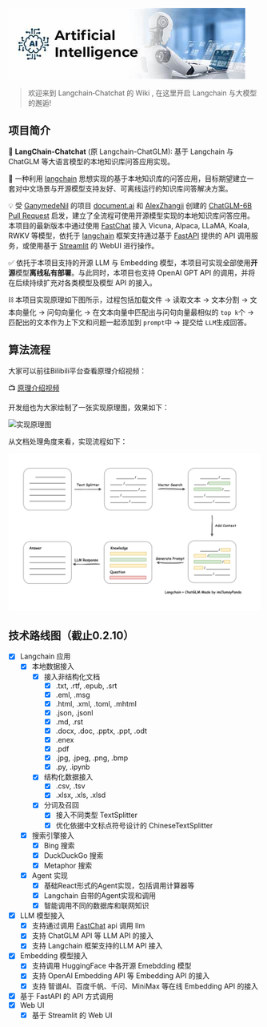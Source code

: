 
![](https://github.com/chatchat-space/Langchain-Chatchat/blob/master/img/logo-long-chatchat-trans-v2.png)

> 欢迎来到 Langchain‐Chatchat 的 Wiki , 在这里开启 Langchain 与大模型的邂逅!


## 项目简介

📃 **LangChain-Chatchat** (原 Langchain-ChatGLM):  基于 Langchain 与 ChatGLM 等大语言模型的本地知识库问答应用实现。

🤖️ 一种利用 [langchain](https://github.com/hwchase17/langchain) 思想实现的基于本地知识库的问答应用，目标期望建立一套对中文场景与开源模型支持友好、可离线运行的知识库问答解决方案。

💡 受 [GanymedeNil](https://github.com/GanymedeNil) 的项目 [document.ai](https://github.com/GanymedeNil/document.ai) 和 [AlexZhangji](https://github.com/AlexZhangji) 创建的 [ChatGLM-6B Pull Request](https://github.com/THUDM/ChatGLM-6B/pull/216) 启发，建立了全流程可使用开源模型实现的本地知识库问答应用。本项目的最新版本中通过使用 [FastChat](https://github.com/lm-sys/FastChat) 接入 Vicuna, Alpaca, LLaMA, Koala, RWKV 等模型，依托于 [langchain](https://github.com/langchain-ai/langchain) 框架支持通过基于 [FastAPI](https://github.com/tiangolo/fastapi) 提供的 API 调用服务，或使用基于 [Streamlit](https://github.com/streamlit/streamlit) 的 WebUI 进行操作。

✅ 依托于本项目支持的开源 LLM 与 Embedding 模型，本项目可实现全部使用**开源**模型**离线私有部署**。与此同时，本项目也支持 OpenAI GPT API 的调用，并将在后续持续扩充对各类模型及模型 API 的接入。

⛓️ 本项目实现原理如下图所示，过程包括加载文件 -> 读取文本 -> 文本分割 -> 文本向量化 -> 问句向量化 -> 在文本向量中匹配出与问句向量最相似的 `top k`个 -> 匹配出的文本作为上下文和问题一起添加到 `prompt`中 -> 提交给 `LLM`生成回答。


## 算法流程

大家可以前往Bilibili平台查看原理介绍视频：

📺 [原理介绍视频](https://www.bilibili.com/video/BV13M4y1e7cN/?share_source=copy_web&vd_source=e6c5aafe684f30fbe41925d61ca6d514)

开发组也为大家绘制了一张实现原理图，效果如下：

![实现原理图](https://github.com/chatchat-space/Langchain-Chatchat/blob/master/img/langchain+chatglm.png)

从文档处理角度来看，实现流程如下：

![实现原理图2](https://github.com/chatchat-space/Langchain-Chatchat/blob/master/img/langchain+chatglm2.png)


## 技术路线图（截止0.2.10）

- [X] Langchain 应用
  - [X] 本地数据接入
    - [X] 接入非结构化文档
      - [X] .txt, .rtf, .epub, .srt
      - [X] .eml, .msg
      - [X] .html, .xml, .toml, .mhtml
      - [X] .json, .jsonl
      - [X] .md, .rst
      - [X] .docx, .doc, .pptx, .ppt, .odt
      - [X] .enex
      - [X] .pdf
      - [X] .jpg, .jpeg, .png, .bmp
      - [X] .py, .ipynb
    - [X] 结构化数据接入
      - [X] .csv, .tsv
      - [X] .xlsx, .xls, .xlsd
    - [X] 分词及召回
      - [X] 接入不同类型 TextSplitter
      - [X] 优化依据中文标点符号设计的 ChineseTextSplitter
  - [X] 搜索引擎接入
    - [X] Bing 搜索
    - [X] DuckDuckGo 搜索
    - [X] Metaphor 搜索
  - [X] Agent 实现
    - [X] 基础React形式的Agent实现，包括调用计算器等
    - [X] Langchain 自带的Agent实现和调用
    - [X] 智能调用不同的数据库和联网知识
- [X] LLM 模型接入
  - [X] 支持通过调用 [FastChat](https://github.com/lm-sys/fastchat) api 调用 llm
  - [X] 支持 ChatGLM API 等 LLM API 的接入
  - [X] 支持 Langchain 框架支持的LLM API 接入
- [X] Embedding 模型接入
  - [X] 支持调用 HuggingFace 中各开源 Emebdding 模型
  - [X] 支持 OpenAI Embedding API 等 Embedding API 的接入
  - [X] 支持 智谱AI、百度千帆、千问、MiniMax 等在线 Embedding API 的接入
- [X] 基于 FastAPI 的 API 方式调用
- [X] Web UI
  - [X] 基于 Streamlit 的 Web UI